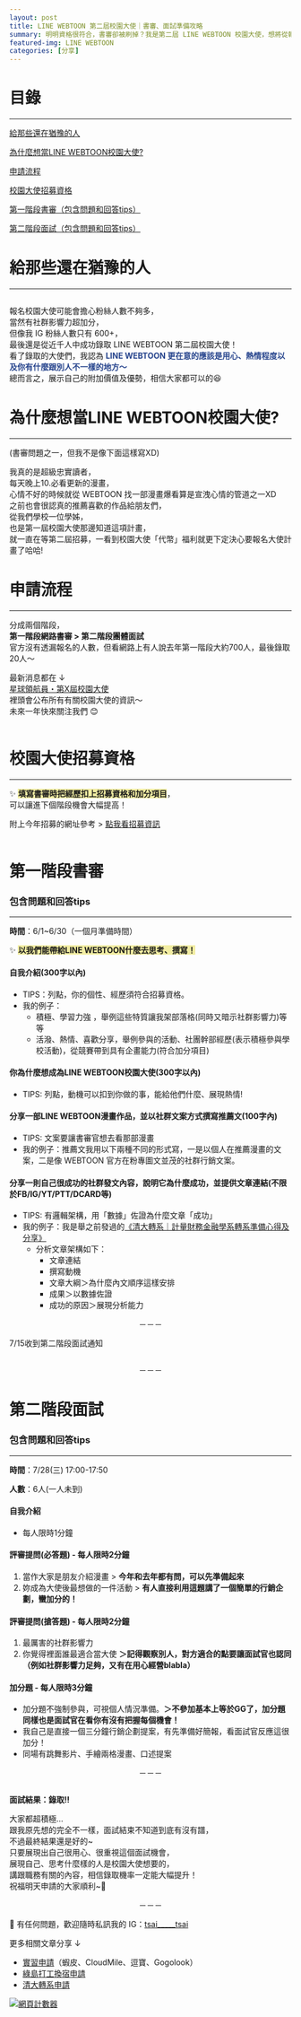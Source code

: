 ```yaml
---
layout: post
title: LINE WEBTOON 第二屆校園大使｜書審、面試準備攻略
summary: 明明資格很符合，書審卻被刷掉？我是第二屆 LINE WEBTOON 校園大使，想將從報名到最後錄取的一些心得跟訣竅分享給各位！
featured-img: LINE WEBTOON
categories: [分享]
---
```


# 目錄

***
[給那些還在猶豫的人](#給那些還在猶豫的人)

[為什麼想當LINE WEBTOON校園大使?](#為什麼想當LINEWEBTOON校園大使?)

[申請流程](#申請流程)

[校園大使招募資格](#校園大使招募資格)

[第一階段書審（包含問題和回答tips）](#第一階段書審)

[第二階段面試（包含問題和回答tips）](#第二階段面試)


<a name="給那些還在猶豫的人"/>

# 給那些還在猶豫的人

***
<p>
<span class="image fit"><img src="{{ "/images/校園大使/1.jpg" | absolute_url }}" alt="" loading="lazy"></span>
</p>

報名校園大使可能會擔心粉絲人數不夠多，<br>
當然有社群影響力超加分，<br>
但像我 IG 粉絲人數只有 600+，<br>
最後還是從近千人中成功錄取 LINE WEBTOON 第二屆校園大使！<br>
看了錄取的大使們，我認為 **<font color="#25438C"> LINE WEBTOON 更在意的應該是用心、熱情程度以及你有什麼跟別人不一樣的地方～</font> <br>**
總而言之，展示自己的附加價值及優勢，相信大家都可以的😆<br>

<a name="為什麼想當LINEWEBTOON校園大使?"/>

# 為什麼想當LINE WEBTOON校園大使?

***
(書審問題之一，但我不是像下面這樣寫XD)

我真的是超級忠實讀者，<br>
每天晚上10.必看更新的漫畫，<br>
心情不好的時候就從 WEBTOON 找一部漫畫爆看算是宣洩心情的管道之一XD <br>
之前也會很認真的推薦喜歡的作品給朋友們，<br>
從我們學校一位學姊，<br>
也是第一屆校園大使那邊知道這項計畫，<br>
就一直在等第二屆招募，一看到校園大使「代幣」福利就更下定決心要報名大使計畫了哈哈!<br>

<a name="申請流程"/>

# 申請流程

***
分成兩個階段，<br>
**第一階段網路書審 > 第二階段團體面試**<br>
官方沒有透漏報名的人數，但看網路上有人說去年第一階段大約700人，最後錄取20人～<br>

最新消息都在 ↓ <br>
[星球領航員・第X屆校園大使](https://www.webtoons.com/zh-hant/drama/webtooncampusevent/list?title_no=1807)<br>
裡頭會公布所有有關校園大使的資訊～<br>
未來一年快來關注我們 😊<br>

<p>
<span class="image fit"><img src="{{ "/images/校園大使/2.jpg" | absolute_url }}" alt="" loading="lazy"></span>
</p>

<a name="校園大使招募資格"/>

# 校園大使招募資格


***


✨ **<span style="background-color:#F2EDA2">填寫書審時把經歷扣上招募資格和加分項目</span>**，<br>
可以讓進下個階段機會大幅提高！<br>

附上今年招募的網址參考 > [點我看招募資訊](https://www.webtoons.com/zh-hant/drama/webtooncampusevent/%E7%AC%AC12%E8%A9%B1-%E7%AC%AC%E4%BA%8C%E5%B1%86%E6%A0%A1%E5%9C%92%E5%A4%A7%E4%BD%BF%E6%8B%9B%E5%8B%9F%E5%B1%95%E9%96%8B%E3%80%80%E5%8D%B3%E5%88%BB%E5%8A%A0%E5%85%A5%E6%98%9F%E7%90%83%E9%A0%98%E8%88%AA%E5%93%A1%E8%A8%88%E7%95%AB/viewer?episode_no=12&title_no=1807)<br>

<p>
<span class="image fit"><img src="{{ "/images/校園大使/3.jpg" | absolute_url }}" alt="" loading="lazy"></span>
</p>

<a name="第一階段書審"/>

# 第一階段書審
### 包含問題和回答tips

***
**時間**：6/1~6/30（一個月準備時間）

✨ **<span style="background-color:#F2EDA2">以我們能帶給LINE WEBTOON什麼去思考、撰寫！</span>**

#### 自我介紹(300字以內)
- TIPS：列點，你的個性、經歷須符合招募資格。
- 我的例子：
    - 積極、學習力強 ，舉例這些特質讓我架部落格(同時又暗示社群影響力)等等
    - 活潑、熱情、喜歡分享，舉例參與的活動、社團幹部經歷(表示積極參與學校活動)，從競賽帶到具有企畫能力(符合加分項目)

#### 你為什麼想成為LINE WEBTOON校園大使(300字以內)
- TIPS: 列點，動機可以扣到你做的事，能給他們什麼、展現熱情!

#### 分享一部LINE WEBTOON漫畫作品，並以社群文案方式撰寫推薦文(100字內)
- TIPS: 文案要讓書審官想去看那部漫畫
- 我的例子：推薦文我用以下兩種不同的形式寫，一是以個人在推薦漫畫的文案，二是像 WEBTOON 官方在粉專圖文並茂的社群行銷文案。

#### 分享一則自己很成功的社群發文內容，說明它為什麼成功，並提供文章連結(不限於FB/IG/YT/PTT/DCARD等)
- TIPS: 有邏輯架構，用「數據」佐證為什麼文章「成功」
- 我的例子：我是舉之前發過的[《清大轉系｜計量財務金融學系轉系準備心得及分享》](https://reurl.cc/j8zvAD)
    - 分析文章架構如下：
        - 文章連結
        - 撰寫動機
        - 文章大綱＞為什麼內文順序這樣安排
        - 成果＞以數據佐證
        - 成功的原因＞展現分析能力

<center>－－－</center>

7/15收到第二階段面試通知
<p>
<span class="image fit"><img src="{{ "/images/校園大使/4.jpg" | absolute_url }}" alt="" loading="lazy"></span>
</p>

<center>－－－</center>

<a name="第二階段面試"/>

# 第二階段面試
### 包含問題和回答tips

***
**時間**：7/28(三) 17:00-17:50

**人數**：6人(一人未到)

#### 自我介紹 
- 每人限時1分鐘

#### 評審提問(必答題) - 每人限時2分鐘
1. 當作大家是朋友介紹漫畫 > **今年和去年都有問，可以先準備起來**
2. 妳成為大使後最想做的一件活動 > **有人直接利用這題講了一個簡單的行銷企劃，蠻加分的！**

#### 評審提問(搶答題) - 每人限時2分鐘
1. 最厲害的社群影響力
2. 你覺得裡面誰最適合當大使 **＞記得觀察別人，對方適合的點要讓面試官也認同（例如社群影響力足夠，又有在用心經營blabla）**

#### 加分題 - 每人限時3分鐘
- 加分題不強制參與，可視個人情況準備。**＞不參加基本上等於GG了，加分題同樣也是面試官在看你有沒有把握每個機會！**
- 我自己是直接一個三分鐘行銷企劃提案，有先準備好簡報，看面試官反應這很加分！
- 同場有跳舞影片、手繪兩格漫畫、口述提案

<center>－－－</center>

<p>
<span class="image fit"><img src="{{ "/images/校園大使/5.jpg" | absolute_url }}" alt="" loading="lazy"></span>
</p>

**面試結果：錄取!!** <br>

大家都超積極...<br>
跟我原先想的完全不一樣，面試結束不知道到底有沒有譜，<br>
不過最終結果還是好的~<br>
只要展現出自己很用心、很重視這個面試機會，<br>
展現自己、思考什麼樣的人是校園大使想要的，<br>
講跟職務有關的內容，相信錄取機率一定能大幅提升！<br>
祝福明天申請的大家順利~🥰<br>

<center>－－－</center>

🔔 有任何問題，歡迎隨時私訊我的 IG：<a href="https://www.instagram.com/tsai_____tsai/" target="_blank" title="tsai_____tsai">tsai_____tsai</a> <br>

更多相關文章分享 ↓ 
- [實習申請](https://tsaitsai2000.github.io/myblog/2021%E5%B9%B4%E5%AF%A6%E7%BF%92%E9%9D%A2%E8%A9%A6%E5%88%86%E4%BA%AB/)（蝦皮、CloudMile、逗寶、Gogolook）
- [綠島打工換宿申請](https://tsaitsai2000.github.io/myblog/%E7%94%B3%E8%AB%8B%E6%89%93%E5%B7%A5%E6%8F%9B%E5%AE%BF/)
- [清大轉系申請](https://tsaitsai2000.github.io/myblog/%E8%BD%89%E7%B3%BB/)

<a href="https://www.mfwzjsq.com/" target="_blank"><img src="https://www.mfwzjsq.com/hit.php?id=zmannp&nd=6&style=3" border="0" alt="網頁計數器"></a>
